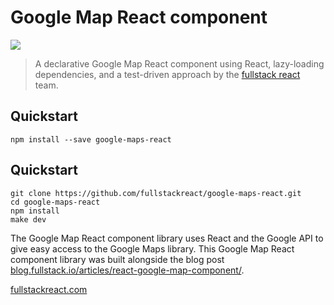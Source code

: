 # Google Map React component

![](http://d.pr/i/C7qr.png)

> A declarative Google Map React component using React, lazy-loading dependencies, and a test-driven approach by the [fullstack react](https://fullstackreact.com) team.

## Quickstart

```shell
npm install --save google-maps-react

```

## Quickstart

```shell
git clone https://github.com/fullstackreact/google-maps-react.git
cd google-maps-react
npm install
make dev
```

The Google Map React component library uses React and the Google API to give easy access to the Google Maps library. This Google Map React component library was built alongside the blog post [blog.fullstack.io/articles/react-google-map-component/](http://blog.fullstack.io/articles/react-google-map-component/).



[fullstackreact.com](https://fullstackreact.com)
